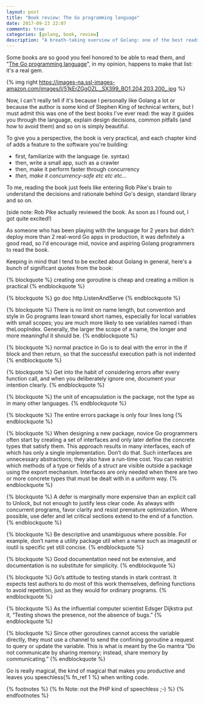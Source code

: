 ```yaml
---
layout: post
title: "Book review: The Go programming language"
date: 2017-09-23 22:07
comments: true
categories: [golang, book, review]
description: "A breath-taking overview of Golang: one of the best reads of my life."
---
```


Some books are so good you feel honored to be able
to read them, and "[The Go programming language](https://www.amazon.com/Programming-Language-Addison-Wesley-Professional-Computing/dp/0134190440)",
in my opinion, happens to make that list: it's a real gem.

<!-- more -->

{% img right https://images-na.ssl-images-amazon.com/images/I/51kErZGgOZL._SX399_BO1,204,203,200_.jpg %}

Now, I can't really tell if it's because I personally
like Golang a lot or because the author is some kind of
Stephen King of technical writers, but I must admit this
was one of the best books I've ever read: the way it guides
you through the language, explain design decisions, common
pitfalls (and how to avoid them) and so on is simply beautiful.

To give you a perspective, the book is very practical, and each
chapter kind of adds a feature to the software you're building:

* first, familiarize with the language (ie. syntax)
* then, write a small app, such as a crawler
* then, make it perform faster through concurrency
* *then, make it concurrency-safe etc etc etc...*

To me, reading the book just feels like entering Rob Pike's brain
to understand the decisions and rationale behind Go's design,
standard library and so on.

(side note: Rob Pike actually reviewed the book. As soon as I found
out, I got quite excited!)

As someone who has been playing with the language for 2
years but didn't deploy more than 2 real-word Go apps in production,
it was definitely a good read, so I'd encourage mid, novice
and aspiring Golang programmers to read the book.

Keeping in mind that I tend to be
excited about Golang in general, here's a bunch of significant
quotes from the book:

{% blockquote %}
creating one goroutine is cheap and creating a million is practical
{% endblockquote %}

{% blockquote %}
go doc http.ListenAndServe
{% endblockquote %}

{% blockquote %}
There is no limit on name length, but convention and style in Go programs lean toward short names, especially for local variables with small scopes; you are much more likely to see variables named i than theLoopIndex. Generally, the larger the scope of a name, the longer and more meaningful it should be.
{% endblockquote %}

{% blockquote %}
normal practice in Go is to deal with the error in the if block and then return, so that the successful execution path is not indented
{% endblockquote %}

{% blockquote %}
Get into the habit of considering errors after every function call, and when you deliberately ignore one, document your intention clearly.
{% endblockquote %}

{% blockquote %}
the unit of encapsulation is the package, not the type as in many other languages.
{% endblockquote %}

{% blockquote %}
The entire errors package is only four lines long
{% endblockquote %}

{% blockquote %}
When designing a new package, novice Go programmers often start by creating a set of interfaces and only later define the concrete types that satisfy them. This approach results in many interfaces, each of which has only a single implementation. Don’t do that. Such interfaces are unnecessary abstractions; they also have a run-time cost. You can restrict which methods of a type or fields of a struct are visible outside a package using the export mechanism. Interfaces are only needed when there are two or more concrete types that must be dealt with in a uniform way.
{% endblockquote %}

{% blockquote %}
A defer is marginally more expensive than an explicit call to Unlock, but not enough to justify less clear code. As always with concurrent programs, favor clarity and resist premature optimization. Where possible, use defer and let critical sections extend to the end of a function.
{% endblockquote %}

{% blockquote %}
Be descriptive and unambiguous where possible. For example, don’t name a utility package util when a name such as imageutil or ioutil is specific yet still concise.
{% endblockquote %}

{% blockquote %}
Good documentation need not be extensive, and documentation is no substitute for simplicity.
{% endblockquote %}

{% blockquote %}
Go’s attitude to testing stands in stark contrast. It expects test authors to do most of this work themselves, defining functions to avoid repetition, just as they would for ordinary programs.
{% endblockquote %}

{% blockquote %}
As the influential computer scientist Edsger Dijkstra put it, “Testing shows the presence, not the absence of bugs.”
{% endblockquote %}

{% blockquote %}
Since other goroutines cannot access the variable directly, they must use a channel to send the confining goroutine a request to query or update the variable. This is what is meant by the Go mantra “Do not communicate by sharing memory; instead, share memory by communicating.”
{% endblockquote %}

Go is really magical, the kind of magical that makes you productive and
leaves you speechless{% fn_ref 1 %} when writing code.

{% footnotes %}
  {% fn Note: not the PHP kind of speechless ;-)  %}
{% endfootnotes %}
